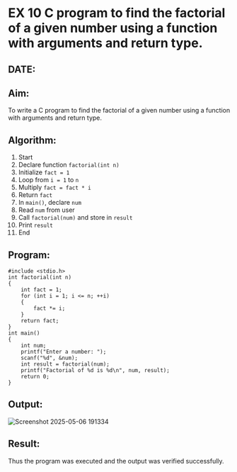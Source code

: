 # EX 10 C program to find the factorial of a given number using a function with arguments and return type.
## DATE:
## Aim:
To write a C program to find the factorial of a given number using a function with arguments and return type.

## Algorithm:
1. Start  
2. Declare function `factorial(int n)`  
3. Initialize `fact = 1`  
4. Loop from `i = 1` to `n`  
5. Multiply `fact = fact * i`  
6. Return `fact`  
7. In `main()`, declare `num`  
8. Read `num` from user  
9. Call `factorial(num)` and store in `result`  
10. Print `result`  
11. End 

## Program:
```
#include <stdio.h>
int factorial(int n)
{
    int fact = 1;
    for (int i = 1; i <= n; ++i)
    {
        fact *= i;
    }
    return fact;
}
int main()
{
    int num;
    printf("Enter a number: ");
    scanf("%d", &num);
    int result = factorial(num);
    printf("Factorial of %d is %d\n", num, result);
    return 0;
}
```
## Output:
![Screenshot 2025-05-06 191334](https://github.com/user-attachments/assets/9f7cc8d2-6f98-4b02-b1b5-177c0a69fa1c)

## Result:
Thus the program was executed and the output was verified successfully.
